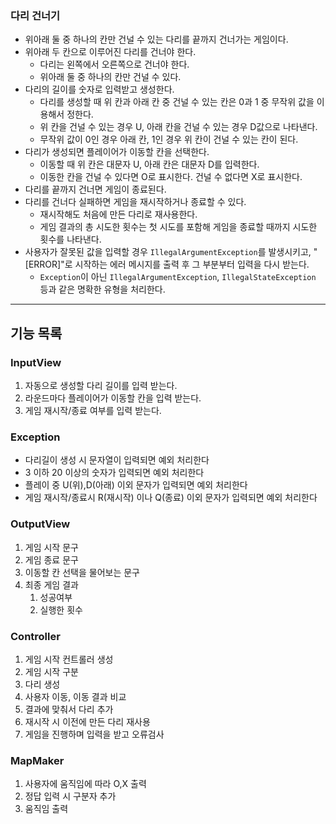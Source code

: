 ### 다리 건너기
- 위아래 둘 중 하나의 칸만 건널 수 있는 다리를 끝까지 건너가는 게임이다.
- 위아래 두 칸으로 이루어진 다리를 건너야 한다.
    - 다리는 왼쪽에서 오른쪽으로 건너야 한다.
    - 위아래 둘 중 하나의 칸만 건널 수 있다.
- 다리의 길이를 숫자로 입력받고 생성한다.
    - 다리를 생성할 때 위 칸과 아래 칸 중 건널 수 있는 칸은 0과 1 중 무작위 값을 이용해서 정한다.
    - 위 칸을 건널 수 있는 경우 U, 아래 칸을 건널 수 있는 경우 D값으로 나타낸다.
    - 무작위 값이 0인 경우 아래 칸, 1인 경우 위 칸이 건널 수 있는 칸이 된다.
- 다리가 생성되면 플레이어가 이동할 칸을 선택한다.
    - 이동할 때 위 칸은 대문자 U, 아래 칸은 대문자 D를 입력한다.
    - 이동한 칸을 건널 수 있다면 O로 표시한다. 건널 수 없다면 X로 표시한다.
- 다리를 끝까지 건너면 게임이 종료된다.
- 다리를 건너다 실패하면 게임을 재시작하거나 종료할 수 있다.
    - 재시작해도 처음에 만든 다리로 재사용한다.
    - 게임 결과의 총 시도한 횟수는 첫 시도를 포함해 게임을 종료할 때까지 시도한 횟수를 나타낸다.
- 사용자가 잘못된 값을 입력할 경우 `IllegalArgumentException`를 발생시키고, "[ERROR]"로 시작하는 에러 메시지를 출력 후 그 부분부터 입력을 다시 받는다.
    - `Exception`이 아닌 `IllegalArgumentException`, `IllegalStateException` 등과 같은 명확한 유형을 처리한다.

-----------------------
## 기능 목록
### InputView
1. 자동으로 생성할 다리 길이를 입력 받는다.
2. 라운드마다 플레이어가 이동할 칸을 입력 받는다.
3. 게임 재시작/종료 여부를 입력 받는다.
### Exception
- 다리길이 생성 시 문자열이 입력되면 예외 처리한다
- 3 이하 20 이상의 숫자가 입력되면 예외 처리한다
- 플레이 중 U(위),D(아래) 이외 문자가 입력되면 예외 처리한다
- 게임 재시작/종료시 R(재시작) 이나 Q(종료) 이외 문자가 입력되면 예외 처리한다
### OutputView
1. 게임 시작 문구
2. 게임 종료 문구
3. 이동할 칸 선택을 물어보는 문구
4. 최종 게임 결과
   1. 성공여부
   2. 실행한 횟수
### Controller
1. 게임 시작 컨트롤러 생성
2. 게임 시작 구분
3. 다리 생성
4. 사용자 이동, 이동 결과 비교
5. 결과에 맞춰서 다리 추가
6. 재시작 시 이전에 만든 다리 재사용
7. 게임을 진행하며 입력을 받고 오류검사
### MapMaker
1. 사용자에 움직임에 따라 O,X 출력
2. 정답 입력 시 구분자 추가
3. 움직임 출력